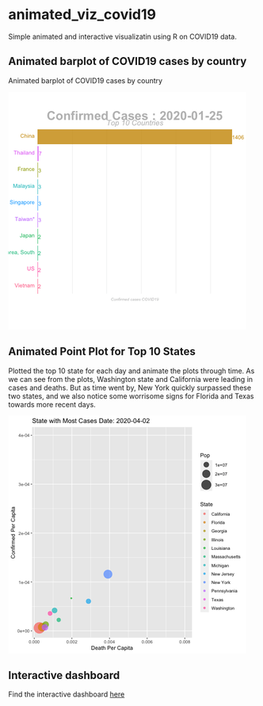 # animated_viz_covid19
Simple animated and interactive visualizatin using R on COVID19 data.


## Animated barplot of COVID19 cases by country
Animated barplot of COVID19 cases by country

![sometext](https://github.com/sophiarora/animated_viz_covid19/blob/master/output1.gif)



##  Animated Point Plot for Top 10 States

Plotted the top 10 state for each day and animate the plots through time. As we can see from the plots, Washington state and California were leading in cases and deaths. But as time went by, New York quickly surpassed these two states, and we also notice some worrisome signs for Florida and Texas towards more recent days.

![sometext](https://github.com/sophiarora/animated_viz_covid19/blob/master/output2.gif)


## Interactive dashboard

Find the interactive dashboard [here](https://sophiarora.shinyapps.io/ShinyApp_COVID10/)
